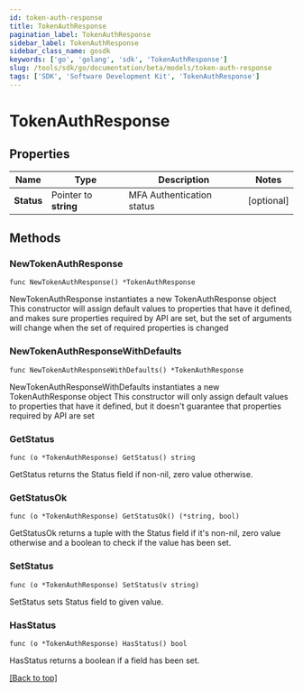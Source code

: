 ```yaml
---
id: token-auth-response
title: TokenAuthResponse
pagination_label: TokenAuthResponse
sidebar_label: TokenAuthResponse
sidebar_class_name: gosdk
keywords: ['go', 'golang', 'sdk', 'TokenAuthResponse'] 
slug: /tools/sdk/go/documentation/beta/models/token-auth-response
tags: ['SDK', 'Software Development Kit', 'TokenAuthResponse']
---
```


# TokenAuthResponse

## Properties

Name | Type | Description | Notes
------------ | ------------- | ------------- | -------------
**Status** | Pointer to **string** | MFA Authentication status | [optional] 

## Methods

### NewTokenAuthResponse

`func NewTokenAuthResponse() *TokenAuthResponse`

NewTokenAuthResponse instantiates a new TokenAuthResponse object
This constructor will assign default values to properties that have it defined,
and makes sure properties required by API are set, but the set of arguments
will change when the set of required properties is changed

### NewTokenAuthResponseWithDefaults

`func NewTokenAuthResponseWithDefaults() *TokenAuthResponse`

NewTokenAuthResponseWithDefaults instantiates a new TokenAuthResponse object
This constructor will only assign default values to properties that have it defined,
but it doesn't guarantee that properties required by API are set

### GetStatus

`func (o *TokenAuthResponse) GetStatus() string`

GetStatus returns the Status field if non-nil, zero value otherwise.

### GetStatusOk

`func (o *TokenAuthResponse) GetStatusOk() (*string, bool)`

GetStatusOk returns a tuple with the Status field if it's non-nil, zero value otherwise
and a boolean to check if the value has been set.

### SetStatus

`func (o *TokenAuthResponse) SetStatus(v string)`

SetStatus sets Status field to given value.

### HasStatus

`func (o *TokenAuthResponse) HasStatus() bool`

HasStatus returns a boolean if a field has been set.


[[Back to top]](#) 


